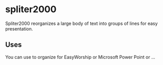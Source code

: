 # spliter2000
Spliter2000 reorganizes a large body of text into groups of lines for easy presentation. 

## Uses
You can use to organize for EasyWorship or Microsoft Power Point or ...

